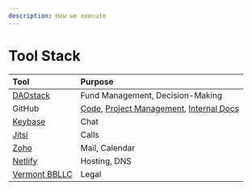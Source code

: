 ```yaml
---
description: How we execute
---
```


# Tool Stack

| Tool | Purpose |
| :--- | :--- |
| [DAOstack](https://alchemy.daostack.io/dao/0xbe1a98d3452f6da6e0984589e545d4fc25af7526) | Fund Management, Decision-Making |
| GitHub | [Code](https://github.com/dOrgTech), [Project Management](https://github.com/orgs/dOrgTech/projects), [Internal Docs](https://github.com/dOrgTech/operations) |
| [Keybase](https://keybase.io/team/dorg) | Chat |
| [Jitsi](https://meet.jit.si/) | Calls |
| [Zoho](https://www.zoho.com/mail/) | Mail, Calendar |
| [Netlify](https://www.netlify.com/) | Hosting, DNS |
| [Vermont BBLLC](https://www.coindesk.com/dorg-founders-have-created-the-first-limited-liability-dao) | Legal |

